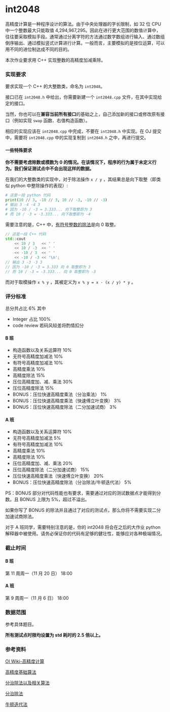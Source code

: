 # int2048

高精度计算是一种程序设计的算法。由于中央处理器的字长限制，如 32 位 CPU 中一个整数最大只能取值 4,294,967,295。因此在进行更大范围的数值计算中，往往要采取模拟手段。通常通过分离字符的方法通过数字数组进行输入、通过数组倒序输出、通过模拟竖式计算进行计算。一般而言，主要模拟的是按位运算，可以用不同的进位制达成不同的目的。

本次作业要求用 C++ 实现整数的高精度加减乘除。

### 实现要求

要求实现一个 C++ 的大整数类，命名为 `int2048`。

接口已在 `int2048.h` 中给出，你需要新建一个 `int2048.cpp` 文件，在其中实现给定的接口。

当然，你也可以在**兼容当前所有接口**的基础之上，自己添加新的接口或修改原有接口（例如实现 `swap` 函数、右值构造函数）。

相应的实现应该在 `int2048.cpp` 中完成，不要在 `int2048.h` 中实现。在 OJ 提交中，需要将 `int2048.cpp` 中的实现复制到 `int2048.h` 之中，再进行提交。

#### 一些特殊要求

**你不需要考虑除数或模数为 0 的情况。在该情况下，程序的行为属于未定义行为。我们保证测试点中不会出现这样的数据。**

在我们的大整数类的实现中，对于除法操作 `x / y` ，其结果总是向下取整（即类似 python 中整除操作的表现）:

```python
# 这是一段 python 代码
print(10 // 3, -10 // 3, 10 // -3, -10 // -3)
# 输出 3 -4 -4 3
# 因为 -10 / -3 = 3.333... 向下取整即为 3
# 而 10 / -3 = -3.333... 向下取整即为 -4
```

需要注意的是，C++ 中，[有符号整数的除法](https://en.cppreference.com/w/cpp/language/operator_arithmetic)是向 0 取整。

```C++
// 这是一段 C++ 代码
std::cout
    << 10 / 3   << ' '
    << 10 / -3  << ' '
    << -10 / 3  << ' '
    << -10 / -3 << '\n';
// 输出 3 -3 -3 3
// 因为 -10 / -3 = 3.333 向 0 取整即为 3
// 而 10 / -3 = -3.333... 向 0 取整即为 -3
```

而对于取模操作 `x % y` ，其被定义为 `x % y = x - (x / y) * y` 。

### 评分标准

总分共占比 6\%
其中

- Integer 占比 100\%
- code review 若码风较差将酌情扣分

#### B 班

- 构造函数以及关系运算符 10\%
- 无符号高精度加减法 10\%
- 有符号高精度加减法 10\%
- 高精度乘法 10\%
- 高精度除法 15\%
- 压位高精度加、减、乘法 30\%
- 压位高精度除法 15\%
- BONUS：压位快速高精度乘法（分治乘法） 1\%
- BONUS：压位快速高精度乘法（快速傅立叶变换） 3\%
- BONUS：压位快速高精度除法（二分加速试商） 3\%

#### A 班

- 构造函数以及关系运算符 10\%
- 无符号高精度加减法 5\%
- 有符号高精度加减法 10\%
- 高精度乘法 10\%
- 高精度除法 10\%
- 压位高精度加、减、乘法 20\%
- 压位高精度除法（二分加速试商） 15\%
- 压位快速高精度乘法（快速傅立叶变换） 20\%
- BONUS：压位快速高精度除法（分治除法/牛顿迭代法） 5\%

PS：BONUS 部分对代码性能也有要求，需要通过对应的测试数据点才能得到分数。且 BONUS 上限为 5\%，超过不溢出。

如果你写了 BONUS 的除法并且通过了对应的测试点，那么你将不需要实现二分加速试商除法。

对于 A 班同学，需要特别注意的是，你的 int2048 将会在之后的大作业 python 解释器中被使用。请务必保证你的代码有足够的健壮性，能够应对各种极端情况。

### 截止时间

#### B 班

第 11 周周一（11 月 20 日） 18:00

#### A 班

第 9 周周一（11 月 6 日） 18:00

### 数据范围

参考具体题目。

**所有测试点时限均设置为 std 耗时的 2.5 倍以上。**

### 参考资料

[OI Wiki-高精度计算](https://oi-wiki.org/math/bignum/)

[高精度基础算法](https://baobaobear.github.io/post/20210228-bigint1/)

[分治除法以及相关算法](https://baobaobear.github.io/post/20210320-bigint3/)

[分治除法](https://ridiculousfish.com/blog/posts/labor-of-division-episode-iv.html
)

[牛顿迭代法](https://www.luogu.com.cn/blog/88403/solution-p5432)
